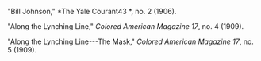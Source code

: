 "Bill Johnson," *The Yale Courant43 *, no. 2 (1906).

"Along the Lynching Line," *Colored American Magazine 17*, no. 4 (1909).

"Along the Lynching Line---The Mask," *Colored American Magazine 17*, no. 5 (1909). 
